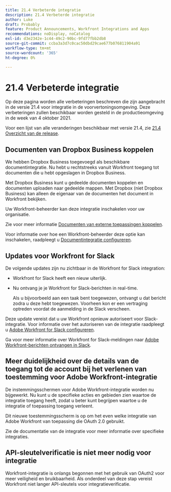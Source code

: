 ```yaml
---
title: 21.4 Verbeterde integratie
description: 21.4 Verbeterde integratie
author: Luke
draft: Probably
feature: Product Announcements, Workfront Integrations and Apps
recommendations: noDisplay, noCatalog
exl-id: d3e2342e-1c44-49c2-90bc-9fd77fbb2db8
source-git-commit: ccba3a3d7c0cac50dbd29cae677b076811904a91
workflow-type: tm+mt
source-wordcount: '365'
ht-degree: 0%

---
```


# 21.4 Verbeterde integratie

Op deze pagina worden alle verbeteringen beschreven die zijn aangebracht in de versie 21.4 voor integratie in de voorvertoningsomgeving. Deze verbeteringen zullen beschikbaar worden gesteld in de productieomgeving in de week van 4 oktober 2021.

Voor een lijst van alle veranderingen beschikbaar met versie 21.4, zie [21.4 Overzicht van de release](../../../product-announcements/product-releases/21.4-release-activity/21.4-release-overview.md).

## Documenten van Dropbox Business koppelen

We hebben Dropbox Business toegevoegd als beschikbare documentintegratie. Nu hebt u rechtstreeks vanuit Workfront toegang tot documenten die u hebt opgeslagen in Dropbox Business.

Met Dropbox Business kunt u gedeelde documenten koppelen en documenten uploaden naar gedeelde mappen. Met Dropbox (niet Dropbox Business) kan alleen de eigenaar van de documenten het document in Workfront bekijken.

Uw Workfront-beheerder kan deze integratie inschakelen voor uw organisatie.

Zie voor meer informatie [Documenten van externe toepassingen koppelen](../../../documents/adding-documents-to-workfront/link-documents-from-external-apps.md).

Voor informatie over hoe een Workfront-beheerder deze optie kan inschakelen, raadpleegt u [Documentintegratie configureren](../../../administration-and-setup/configure-integrations/configure-document-integrations.md).

## Updates voor Workfront for Slack

De volgende updates zijn nu zichtbaar in de Workfront for Slack integration:

* Workfront for Slack heeft een nieuw uiterlijk.
* Nu ontvang je je Workfront for Slack-berichten in real-time.

  Als u bijvoorbeeld aan een taak bent toegewezen, ontvangt u dat bericht zodra u deze hebt toegewezen. Voorheen kon er een vertraging optreden voordat de aanmelding in de Slack verscheen.

Deze update vereist dat u uw Workfront opnieuw autoriseert voor Slack-integratie. Voor informatie over het autoriseren van de integratie raadpleegt u [Adobe Workfront for Slack configureren](../../../workfront-integrations-and-apps/using-workfront-with-slack/configure-workfront-for-slack.md).

Ga voor meer informatie over Workfront for Slack-meldingen naar [Adobe Workfront-berichten ontvangen in Slack](../../../workfront-integrations-and-apps/using-workfront-with-slack/receive-workfront-notifications-in-slack.md).

## Meer duidelijkheid over de details van de toegang tot de account bij het verlenen van toestemming voor Adobe Workfront-integratie

De instemmingsschermen voor Adobe Workfront-integratie worden nu bijgewerkt. Nu kunt u de specifieke acties en gebieden zien waartoe de integratie toegang heeft, zodat u beter kunt begrijpen waartoe u de integratie of toepassing toegang verleent.

Dit nieuwe toestemmingsscherm is op om het even welke integratie van Adobe Workfront van toepassing die OAuth 2.0 gebruikt.

Zie de documentatie van de integratie voor meer informatie over specifieke integraties.

## API-sleutelverificatie is niet meer nodig voor integratie

Workfront-integratie is onlangs begonnen met het gebruik van OAuth2 voor meer veiligheid en bruikbaarheid. Als onderdeel van deze stap vereist Workfront niet langer API-sleutels voor integratieverificatie.
